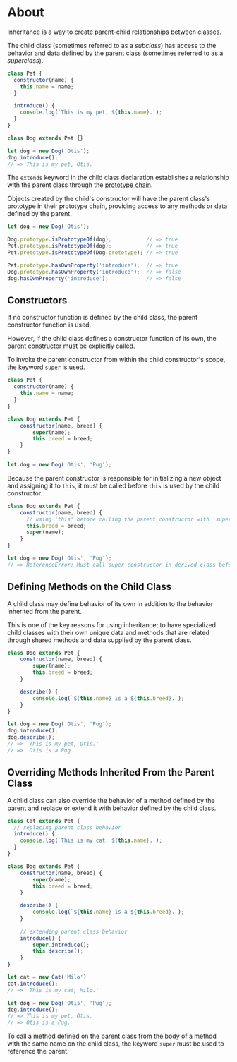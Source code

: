 # About

Inheritance is a way to create parent-child relationships between classes.

The child class (sometimes referred to as a _subclass_) has access to the behavior and data defined by the parent class (sometimes referred to as a _superclass_).

```javascript
class Pet {
  constructor(name) {
    this.name = name;
  }

  introduce() {
    console.log(`This is my pet, ${this.name}.`);
  }
}

class Dog extends Pet {}

let dog = new Dog('Otis');
dog.introduce();
// => This is my pet, Otis.
```

The `extends` keyword in the child class declaration establishes a relationship with the parent class through the [prototype chain][prototype-chain].

Objects created by the child's constructor will have the parent class's prototype in their prototype chain, providing access to any methods or data defined by the parent.

```javascript
let dog = new Dog('Otis');

Dog.prototype.isPrototypeOf(dog);           // => true
Pet.prototype.isPrototypeOf(dog);           // => true
Pet.prototype.isPrototypeOf(Dog.prototype); // => true

Pet.prototype.hasOwnProperty('introduce');  // => true
Dog.prototype.hasOwnProperty('introduce');  // => false
dog.hasOwnProperty('introduce');            // => false
```

## Constructors
If no constructor function is defined by the child class, the parent constructor function is used.

However, if the child class defines a constructor function of its own, the parent constructor must be explicitly called.

To invoke the parent constructor from within the child constructor's scope, the keyword `super` is used.

```javascript
class Pet {
  constructor(name) {
    this.name = name;
  }
}

class Dog extends Pet {
    constructor(name, breed) {
        super(name);
        this.breed = breed;
    }
}

let dog = new Dog('Otis', 'Pug');
```

Because the parent constructor is responsible for initializing a new object and assigning it to `this`, it must be called before `this` is used by the child constructor.

```javascript
class Dog extends Pet {
    constructor(name, breed) {
      // using 'this' before calling the parent constructor with 'super'
      this.breed = breed;
      super(name);
    }
}

let dog = new Dog('Otis', 'Pug');
// => ReferenceError: Must call super constructor in derived class before accessing 'this'...

```

## Defining Methods on the Child Class
A child class may define behavior of its own in addition to the behavior inherited from the parent. 

This is one of the key reasons for using inheritance; to have specialized child classes with their own unique data and methods that are related through shared methods and data supplied by the parent class.

```javascript
class Dog extends Pet {
    constructor(name, breed) {
        super(name);
        this.breed = breed;
    }

    describe() {
        console.log(`${this.name} is a ${this.breed}.`);
    }
}

let dog = new Dog('Otis', 'Pug');
dog.introduce();
dog.describe();
// => 'This is my pet, Otis.'
// => 'Otis is a Pug.'
```

## Overriding Methods Inherited From the Parent Class
A child class can also override the behavior of a method defined by the parent and replace or extend it with behavior defined by the child class.

```javascript
class Cat extends Pet {
  // replacing parent class behavior
  introduce() {
    console.log(`This is my cat, ${this.name}.`);
  }
}

class Dog extends Pet {
    constructor(name, breed) {
        super(name);
        this.breed = breed;
    }

    describe() {
        console.log(`${this.name} is a ${this.breed}.`);
    }
    
    // extending parent class behavior
    introduce() {
        super.introduce();
        this.describe();
    }
}

let cat = new Cat('Milo')
cat.introduce();
// => 'This is my cat, Milo.'

let dog = new Dog('Otis', 'Pug');
dog.introduce();
// => This is my pet, Otis.
// => Otis is a Pug.
```

To call a method defined on the parent class from the body of a method with the same name on the child class, the keyword `super` must be used to reference the parent.

[prototype-chain]: https://developer.mozilla.org/en-US/docs/Web/JavaScript/Inheritance_and_the_prototype_chain
